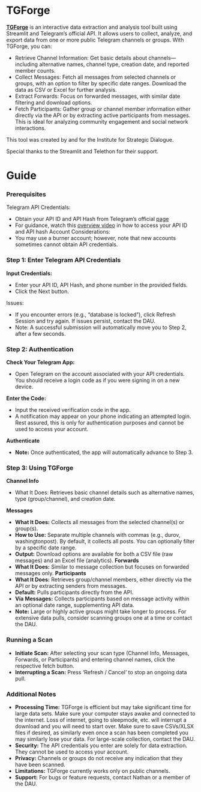 # TGForge

**[TGForge](https://isd-tgforge.streamlit.app/)** is an interactive data extraction and analysis tool built using Streamlit and Telegram’s official API. It allows users to collect, analyze, and export data from one or more public Telegram channels or groups. With TGForge, you can:

- Retrieve Channel Information: Get basic details about channels—including alternative names, channel type, creation date, and reported member counts.
- Collect Messages: Fetch all messages from selected channels or groups, with an option to filter by specific date ranges. Download the data as CSV or Excel for further analysis.
- Extract Forwards: Focus on forwarded messages, with similar date filtering and download options.
- Fetch Participants: Gather group or channel member information either directly via the API or by extracting active participants from messages. This is ideal for analyzing community engagement and social network interactions.

This tool was created by and for the Institute for Strategic Dialogue.

Special thanks to the Streamlit and Telethon for their support.

# Guide

### Prerequisites
Telegram API Credentials: 
- Obtain your API ID and API Hash from Telegram’s official [page](https://core.telegram.org/api/obtaining_api_id)
- For guidance, watch this [overview video](https://www.youtube.com/watch?v=tzYTLjdr7rI) in how to access your API ID and API hash
Account Considerations:
- You may use a burner account; however, note that new accounts sometimes cannot obtain API credentials.

### **Step 1: Enter Telegram API Credentials**
**Input Credentials:**
- Enter your API ID, API Hash, and phone number in the provided fields.
- Click the Next button.

Issues:
- If you encounter errors (e.g., “database is locked”), click Refresh Session and try again. If issues persist, contact the DAU.
- Note: A successful submission will automatically move you to Step 2, after a few seconds.

### Step 2: Authentication
**Check Your Telegram App:**
- Open Telegram on the account associated with your API credentials. You should receive a login code as if you were signing in on a new device.

**Enter the Code:**
- Input the received verification code in the app.
- A notification may appear on your phone indicating an attempted login. Rest assured, this is only for authentication purposes and cannot be used to access your account.

**Authenticate**
- **Note:** Once authenticated, the app will automatically advance to Step 3.

### Step 3: Using TGForge
**Channel Info**
- What It Does: Retrieves basic channel details such as alternative names, type (group/channel), and creation date.

**Messages**
- **What It Does:** Collects all messages from the selected channel(s) or group(s). 
- **How to Use:** Separate multiple channels with commas (e.g., durov, washingtonpost). By default, it collects all posts. You can optionally filter by a specific date range.
- **Output:** Download options are available for both a CSV file (raw messages) and an Excel file (analytics).
**Forwards**
- **What It Does:** Similar to message collection but focuses on forwarded messages only.
**Participants**
- **What It Does:** Retrieves group/channel members, either directly via the API or by extracting senders from messages.
- **Default:** Pulls participants directly from the API.
- **Via Messages:** Collects participants based on message activity within an optional date range, supplementing API data.
- **Note:** Large or highly active groups might take longer to process. For extensive data pulls, consider scanning groups one at a time or contact the DAU.

### Running a Scan
- **Initiate Scan:** After selecting your scan type (Channel Info, Messages, Forwards, or Participants) and entering channel names, click the respective fetch button.
- **Interrupting a Scan:** Press ‘Refresh / Cancel’ to stop an ongoing data pull.

### Additional Notes
- **Processing Time:** TGForge is efficient but may take significant time for large data sets. Make sure your computer stays awake and connected to the internet. Loss of internet, going to sleepmode, etc. will interrupt a download and you will need to start over. Make sure to save CSVs/XLSX files if desired, as similarly even once a scan has been completed you may similarly lose your data. For large-scale collection, contact the DAU.
- **Security:** The API credentials you enter are solely for data extraction. They cannot be used to access your account.
- **Privacy:** Channels or groups do not receive any indication that they have been scanned.
- **Limitations:** TGForge currently works only on public channels.
- **Support:** For bugs or feature requests, contact Nathan or a member of the DAU.
